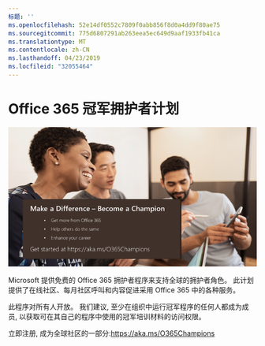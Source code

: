 ```yaml
---
标题: ''
ms.openlocfilehash: 52e14df0552c7809f0abb856f8d0a4dd9f80ae75
ms.sourcegitcommit: 775d6807291ab263eea5ec649d9aaf1933fb41ca
ms.translationtype: MT
ms.contentlocale: zh-CN
ms.lasthandoff: 04/23/2019
ms.locfileid: "32055464"
---
```

# <a name="office-365-champions-program"></a>Office 365 冠军拥护者计划 

![使不同成为拥护者](media/makeadifference.png)

Microsoft 提供免费的 Office 365 拥护者程序来支持全球的拥护者角色。  此计划提供了在线社区、每月社区呼叫和内容促进采用 Office 365 中的各种服务。

此程序对所有人开放。  我们建议, 至少在组织中运行冠军程序的任何人都成为成员, 以获取可在其自己的程序中使用的冠军培训材料的访问权限。 

立即注册, 成为全球社区的一部分:https://aka.ms/O365Champions  
